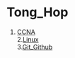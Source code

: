 # Tong_Hop
1. <a href="https://github.com/nthung98/Tong_Hop_Note/tree/master/CCNA">CCNA<a/></br>
2.<a href="https://github.com/nthung98/Tong_Hop_Note/tree/master/Linux">Linux<a/></br>
3.<a href="https://github.com/nthung98/Tong_Hop_Note/tree/master/Git_Github">Git_Github<a/></br>

